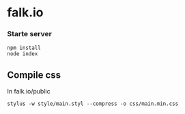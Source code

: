 # falk.io

### Starte server
```
npm install
node index
```

## Compile css
In falk.io/public
```
stylus -w style/main.styl --compress -o css/main.min.css
```
